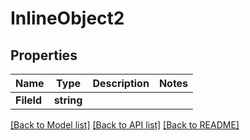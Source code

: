 # InlineObject2

## Properties

Name | Type | Description | Notes
------------ | ------------- | ------------- | -------------
**FileId** | **string** |  | 

[[Back to Model list]](../README.md#documentation-for-models) [[Back to API list]](../README.md#documentation-for-api-endpoints) [[Back to README]](../README.md)


